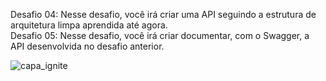 Desafio 04: Nesse desafio, você irá criar uma API seguindo a estrutura de arquitetura limpa aprendida até agora. <br>
Desafio 05: Nesse desafio, você irá criar documentar, com o Swagger, a API desenvolvida no desafio anterior.

![capa_ignite](https://user-images.githubusercontent.com/61475431/116741991-27706800-a9cd-11eb-989b-ce0c6f7c6a30.png)


